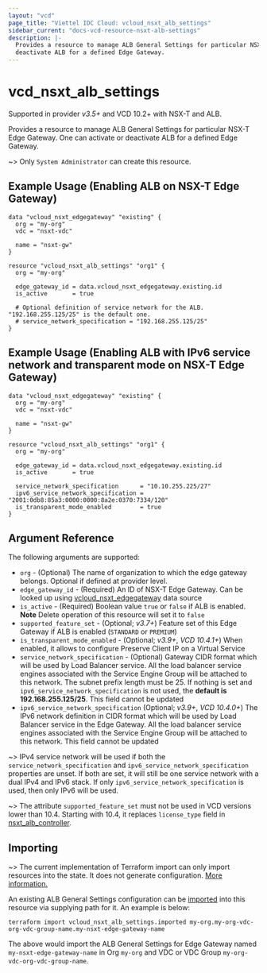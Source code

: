 ```yaml
---
layout: "vcd"
page_title: "Viettel IDC Cloud: vcloud_nsxt_alb_settings"
sidebar_current: "docs-vcd-resource-nsxt-alb-settings"
description: |-
  Provides a resource to manage ALB General Settings for particular NSX-T Edge Gateway. One can activate or
  deactivate ALB for a defined Edge Gateway.
---
```


# vcd\_nsxt\_alb\_settings

Supported in provider *v3.5+* and VCD 10.2+ with NSX-T and ALB.

Provides a resource to manage ALB General Settings for particular NSX-T Edge Gateway. One can activate or
deactivate ALB for a defined Edge Gateway.

~> Only `System Administrator` can create this resource.

## Example Usage (Enabling ALB on NSX-T Edge Gateway)

```hcl
data "vcloud_nsxt_edgegateway" "existing" {
  org = "my-org"
  vdc = "nsxt-vdc"

  name = "nsxt-gw"
}

resource "vcloud_nsxt_alb_settings" "org1" {
  org = "my-org"

  edge_gateway_id = data.vcloud_nsxt_edgegateway.existing.id
  is_active       = true

  # Optional definition of service network for the ALB. "192.168.255.125/25" is the default one.
  # service_network_specification = "192.168.255.125/25"
}
```

## Example Usage (Enabling ALB with IPv6 service network and transparent mode on NSX-T Edge Gateway)

```hcl
data "vcloud_nsxt_edgegateway" "existing" {
  org = "my-org"
  vdc = "nsxt-vdc"

  name = "nsxt-gw"
}

resource "vcloud_nsxt_alb_settings" "org1" {
  org = "my-org"

  edge_gateway_id = data.vcloud_nsxt_edgegateway.existing.id
  is_active       = true

  service_network_specification      = "10.10.255.225/27"
  ipv6_service_network_specification = "2001:0db8:85a3:0000:0000:8a2e:0370:7334/120"
  is_transparent_mode_enabled        = true
}
```

## Argument Reference

The following arguments are supported:

* `org` - (Optional) The name of organization to which the edge gateway belongs. Optional if defined at provider level.
* `edge_gateway_id` - (Required) An ID of NSX-T Edge Gateway. Can be looked up using
  [vcloud_nsxt_edgegateway](/providers/vmware/vcd/latest/docs/data-sources/nsxt_edgegateway) data source
* `is_active` - (Required) Boolean value `true` or `false` if ALB is enabled. **Note** Delete operation of this resource
  will set it to `false`
* `supported_feature_set` - (Optional; *v3.7+*) Feature set of this Edge Gateway if ALB is enabled (`STANDARD` or `PREMIUM`)
* `is_transparent_mode_enabled` - (Optional; *v3.9+*, *VCD 10.4.1+*) When enabled, it allows to
  configure Preserve Client IP on a Virtual Service
* `service_network_specification` - (Optional) Gateway CIDR format which will be used by Load
  Balancer service. All the load balancer service engines associated with the Service Engine Group
  will be attached to this network. The subnet prefix length must be 25. If nothing is set and
  `ipv6_service_network_specification` is not used, the **default is 192.168.255.125/25**. This
  field cannot be updated
* `ipv6_service_network_specification` (Optional; *v3.9+*, *VCD 10.4.0+*) The IPv6 network
  definition in CIDR format which will be used by Load Balancer service in the Edge Gateway. All the
  load balancer service engines associated with the Service Engine Group will be attached to this
  network. This field cannot be updated

~> IPv4 service network will be used if both the `service_network_specification` and
`ipv6_service_network_specification` properties are unset. If both are set, it will still be one
service network with a dual IPv4 and IPv6 stack. If only `ipv6_service_network_specification` is
used, then only IPv6 will be used.

~> The attribute `supported_feature_set` must not be used in VCD versions lower than 10.4. Starting with 10.4, it replaces `license_type` field in [nsxt_alb_controller](/providers/vmware/vcd/latest/docs/resources/nsxt_alb_controller).

## Importing

~> The current implementation of Terraform import can only import resources into the state.
It does not generate configuration. [More information.](https://www.terraform.io/docs/import/)

An existing ALB General Settings configuration can be [imported][docs-import] into this resource via supplying
path for it. An example is below:

[docs-import]: https://www.terraform.io/docs/import/

```
terraform import vcloud_nsxt_alb_settings.imported my-org.my-org-vdc-org-vdc-group-name.my-nsxt-edge-gateway-name
```

The above would import the ALB General Settings for Edge Gateway named
`my-nsxt-edge-gateway-name` in Org `my-org` and VDC or VDC Group `my-org-vdc-org-vdc-group-name`.